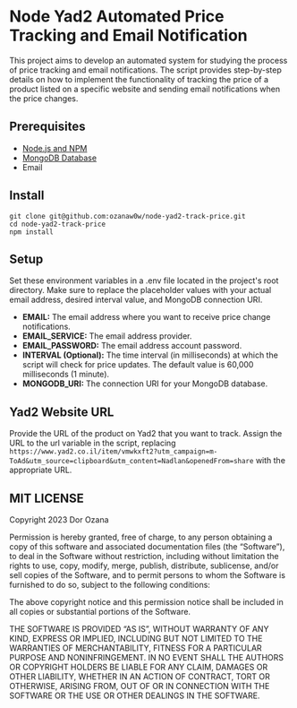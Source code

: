# Node Yad2 Automated Price Tracking and Email Notification
This project aims to develop an automated system for studying the process of price tracking and email notifications. The script provides step-by-step details on how to implement the functionality of tracking the price of a product listed on a specific website and sending email notifications when the price changes.

## Prerequisites
- [Node.js and NPM](https://nodejs.org)
- [MongoDB Database](https://www.mongodb.com)
- Email 

## Install
```
git clone git@github.com:ozanaw0w/node-yad2-track-price.git
cd node-yad2-track-price
npm install
```

## Setup
Set these environment variables in a .env file located in the project's root directory. Make sure to replace the placeholder values with your actual email address, desired interval value, and MongoDB connection URI.

- **EMAIL:** The email address where you want to receive price change notifications.
- **EMAIL_SERVICE:** The email address provider.
- **EMAIL_PASSWORD:** The email address account password.
- **INTERVAL (Optional):** The time interval (in milliseconds) at which the script will check for price updates. The default value is 60,000 milliseconds (1 minute).
- **MONGODB_URI:** The connection URI for your MongoDB database.

## Yad2 Website URL
Provide the URL of the product on Yad2 that you want to track. Assign the URL to the url variable in the script, replacing ```https://www.yad2.co.il/item/vmwkxft2?utm_campaign=m-ToAd&utm_source=clipboard&utm_content=Nadlan&openedFrom=share``` with the appropriate URL.

## MIT LICENSE
Copyright 2023 Dor Ozana

Permission is hereby granted, free of charge, to any person obtaining a copy of this software and associated documentation files (the “Software”), to deal in the Software without restriction, including without limitation the rights to use, copy, modify, merge, publish, distribute, sublicense, and/or sell copies of the Software, and to permit persons to whom the Software is furnished to do so, subject to the following conditions:

The above copyright notice and this permission notice shall be included in all copies or substantial portions of the Software.

THE SOFTWARE IS PROVIDED “AS IS”, WITHOUT WARRANTY OF ANY KIND, EXPRESS OR IMPLIED, INCLUDING BUT NOT LIMITED TO THE WARRANTIES OF MERCHANTABILITY, FITNESS FOR A PARTICULAR PURPOSE AND NONINFRINGEMENT. IN NO EVENT SHALL THE AUTHORS OR COPYRIGHT HOLDERS BE LIABLE FOR ANY CLAIM, DAMAGES OR OTHER LIABILITY, WHETHER IN AN ACTION OF CONTRACT, TORT OR OTHERWISE, ARISING FROM, OUT OF OR IN CONNECTION WITH THE SOFTWARE OR THE USE OR OTHER DEALINGS IN THE SOFTWARE.
